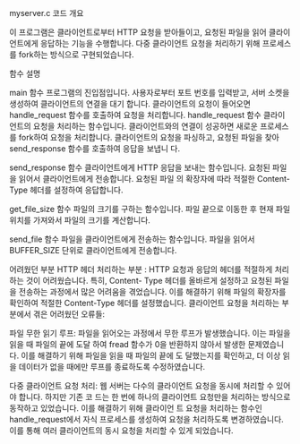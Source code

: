 myserver.c 코드 개요

이 프로그램은 클라이언트로부터 HTTP 요청을 받아들이고, 요청된 파일을 읽어 클라이언트에게 응답하는 기능을
수행합니다. 다중 클라이언트 요청을 처리하기 위해 프로세스를 fork하는 방식으로 구현되었습니다.

함수 설명

main 함수
프로그램의 진입점입니다. 사용자로부터 포트 번호를 입력받고, 서버 소켓을 생성하여 클라이언트의 연결을 대기
합니다. 클라이언트의 요청이 들어오면 handle_request 함수를 호출하여 요청을 처리합니다.
handle_request 함수
클라이언트의 요청을 처리하는 함수입니다. 클라이언트와의 연결이 성공하면 새로운 프로세스를 fork하여 요청을
처리합니다. 클라이언트의 요청을 파싱하고, 요청된 파일을 찾아 send_response 함수를 호출하여 응답을 보냅니
다.

send_response 함수
클라이언트에게 HTTP 응답을 보내는 함수입니다. 요청된 파일을 읽어서 클라이언트에게 전송합니다. 요청된 파일
의 확장자에 따라 적절한 Content-Type 헤더를 설정하여 응답합니다.

get_file_size 함수
파일의 크기를 구하는 함수입니다. 파일 끝으로 이동한 후 현재 파일 위치를 가져와서 파일의 크기를 계산합니다.

send_file 함수
파일을 클라이언트에게 전송하는 함수입니다. 파일을 읽어서 BUFFER_SIZE 단위로 클라이언트에게 전송합니다.

어려웠던 부분
HTTP 헤더 처리하는 부분 : HTTP 요청과 응답의 헤더를 적절하게 처리하는 것이 어려웠습니다. 특히, Content-
Type 헤더를 올바르게 설정하고 요청된 파일을 전송하는 과정에서 많은 어려움을 겪었습니다. 이를 해결하기 위해
파일의 확장자를 확인하여 적절한 Content-Type 헤더를 설정했습니다.
클라이언트 요청을 처리하는 부분에서 겪은 어려웠던 오류들:

파일 무한 읽기 루프: 파일을 읽어오는 과정에서 무한 루프가 발생했습니다. 이는 파일을 읽을 때 파일의 끝에 도달
하여 fread 함수가 0을 반환하지 않아서 발생한 문제였습니다. 이를 해결하기 위해 파일을 읽을 때 파일의 끝에 도
달했는지를 확인하고, 더 이상 읽을 데이터가 없을 때에만 루프를 종료하도록 수정하였습니다.

다중 클라이언트 요청 처리: 웹 서버는 다수의 클라이언트 요청을 동시에 처리할 수 있어야 합니다. 하지만 기존 코
드는 한 번에 하나의 클라이언트 요청만을 처리하는 방식으로 동작하고 있었습니다. 이를 해결하기 위해 클라이언
트 요청을 처리하는 함수인 handle_request에서 자식 프로세스를 생성하여 요청을 처리하도록 변경하였습니다.
이를 통해 여러 클라이언트의 동시 요청을 처리할 수 있게 되었습니다.
